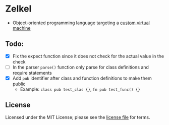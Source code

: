 # Zelkel
- Object-oriented programming language targeting a [custom virtual machine](https://github.com/johron/zelkel-vm)

## Todo:
- [x] Fix the expect function since it does not check for the actual value in the check
- [ ] In the parser `parse()` function only parse for class definitions and require statements
- [x] Add `pub` identifier after class and function definitions to make them public
  - Example: `class pub test_clas {}`, `fn pub test_func() {}`

## License
Licensed under the MIT License; please see the [license file](LICENSE) for terms.

